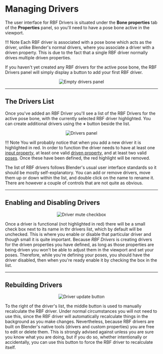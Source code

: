 # Managing Drivers

The user interface for RBF Drivers is situated under the **Bone properties** tab of the
**Properties** panel, so you'll need to have a pose bone active in the viewport.

!!! Note
    Each RBF driver is associated with a pose bone which acts as the driver, unlike Blender's
    normal drivers, where you associate a driver with a driven property. This is due to the
    fact that a single RBF driver normally drives multiple driven properties.

If you haven't yet created any RBF drivers for the active pose bone, the RBF Drivers panel
will simply display a button to add your first RBF driver.

<p style="text-align:center"><img src="img/drivers_panel_a.jpg" alt="Empty drivers panel"/></p>

___________________________________________________________________________________________________

## The Drivers List

Once you've added an RBF Driver you'll see a list of the RBF Drivers for the active pose bone,
with the currently selected RBF driver highlighted. You can create additional drivers using the
**+** button beside the list.

<p style="text-align:center"><img src="img/drivers_panel_b.jpg" alt="Drivers panel"/></p>

!!! Note
    You will probably notice that when you add a new driver it is highlighted in red. In order to
    function the driver needs to have at least one [input property](user-guide/inputs), at least
    one valid [driven property](user-guide/driven-properties), and at least two valid 
    [poses](user-guide/poses). Once these have been defined, the red highlight will be removed.

The list of RBF drivers follows Blender's usual user interface standards so it should be mostly
self-explanatory. You can add or remove drivers, move them up or down within the list, and double
click on the name to rename it. There are however a couple of controls that are not quite as
obvious.

___________________________________________________________________________________________________

## Enabling and Disabling Drivers

<p style="text-align:center"><img src="img/drivers_panel_mutehlt.jpg" alt="Driver mute checkbox"/></p>

Once a driver is functional (not highlighted in red) there will be a small check box next to its
name in thr drivers list, which by default will be unchecked. This is where you enable or disable
that particular driver and though small it is quite important. Because *RBF Drivers* is creating
drivers for the driven properties you have defined, as long as those properties are being driven
you won't be able to adjust them in the viewport and set your poses. Therefore, while you're
defining your poses, you should have the driver disabled, then when you're ready enable it by
checking the box in the list.

___________________________________________________________________________________________________

## Rebuilding Drivers

<p style="text-align:center"><img src="img/drivers_panel_updatehlt.jpg" alt="Driver update button"/></p>

To the right of the driver's list, the middle button is used to manually recalculate the RBF
driver. Under normal circumstances you will not need to use this, since the RBF driver will
automatically recalculate things in the background as you make changes. Nevertheless, because
RBF drivers are built on Blender's native tools (drivers and custom properties) you are free
to edit or delete them. This is strongly advised against unless you are sure you know what you
are doing, but if you do so, whether intentionally or accidentally, you can use this button to
force the RBF driver to recalculate itself.
